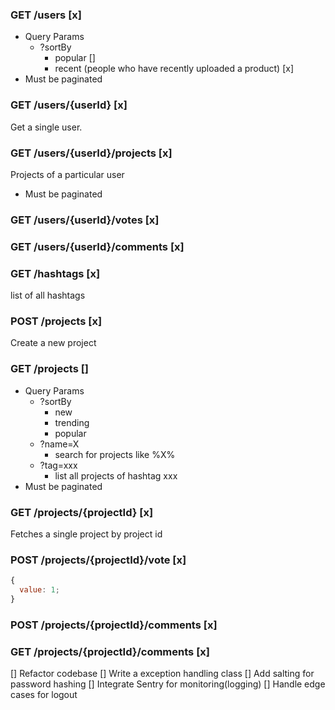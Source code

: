 ### GET /users [x]

- Query Params
  - ?sortBy
    - popular []
    - recent (people who have recently uploaded a product) [x]
- Must be paginated

### GET /users/{userId} [x]

Get a single user.

### GET /users/{userId}/projects [x]

Projects of a particular user

- Must be paginated

### GET /users/{userId}/votes [x]

### GET /users/{userId}/comments [x]

### GET /hashtags [x]

list of all hashtags

### POST /projects [x]

Create a new project

### GET /projects []

- Query Params
  - ?sortBy
    - new
    - trending
    - popular
  - ?name=X
    - search for projects like %X%
  - ?tag=xxx
    - list all projects of hashtag xxx
- Must be paginated

### GET /projects/{projectId} [x]

Fetches a single project by project id

### POST /projects/{projectId}/vote [x]

```jsx
{
  value: 1;
}
```

### POST /projects/{projectId}/comments [x]

### GET /projects/{projectId}/comments [x]

[] Refactor codebase
[] Write a exception handling class
[] Add salting for password hashing
[] Integrate Sentry for monitoring(logging)
[] Handle edge cases for logout
